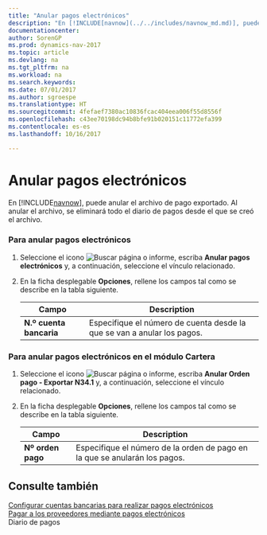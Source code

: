```yaml
---
title: "Anular pagos electrónicos"
description: "En [!INCLUDE[navnow](../../includes/navnow_md.md)], puede anular el archivo de pago exportado. Al anular el archivo, se eliminará todo el diario de pagos desde el que se creó el archivo."
documentationcenter: 
author: SorenGP
ms.prod: dynamics-nav-2017
ms.topic: article
ms.devlang: na
ms.tgt_pltfrm: na
ms.workload: na
ms.search.keywords: 
ms.date: 07/01/2017
ms.author: sgroespe
ms.translationtype: HT
ms.sourcegitcommit: 4fefaef7380ac10836fcac404eea006f55d8556f
ms.openlocfilehash: c43ee70198dc94b8bfe91b020151c11772efa399
ms.contentlocale: es-es
ms.lasthandoff: 10/16/2017

---
```

# <a name="how-to-void-electronic-payments"></a>Anular pagos electrónicos
En [!INCLUDE[navnow](../../includes/navnow_md.md)], puede anular el archivo de pago exportado. Al anular el archivo, se eliminará todo el diario de pagos desde el que se creó el archivo.  
  
### <a name="to-void-electronic-payments"></a>Para anular pagos electrónicos  
  
1.  Seleccione el icono ![Buscar página o informe](media/ui-search/search_small.png "icono Buscar página o informe"), escriba **Anular pagos electrónicos** y, a continuación, seleccione el vínculo relacionado.  
  
2.  En la ficha desplegable **Opciones**, rellene los campos tal como se describe en la tabla siguiente.  
  
    |Campo|Description|  
    |---------------------------------|---------------------------------------|  
    |**N.º cuenta bancaria**|Especifique el número de cuenta desde la que se van a anular los pagos.|  
  
### <a name="to-void-electronic-payments-in-the-cartera-module"></a>Para anular pagos electrónicos en el módulo Cartera  
  
1.  Seleccione el icono ![Buscar página o informe](media/ui-search/search_small.png "icono Buscar página o informe"), escriba **Anular Orden pago - Exportar N34.1** y, a continuación, seleccione el vínculo relacionado.  
  
2.  En la ficha desplegable **Opciones**, rellene los campos tal como se describe en la tabla siguiente.  
  
    |Campo|Description|  
    |---------------------------------|---------------------------------------|  
    |**Nº orden pago**|Especifique el número de la orden de pago en la que se anularán los pagos.|  
  
## <a name="see-also"></a>Consulte también  
 [Configurar cuentas bancarias para realizar pagos electrónicos](how-to-set-up-bank-accounts-for-electronic-payments.md)   
 [Pagar a los proveedores mediante pagos electrónicos](how-to-pay-vendors-by-using-electronic-payments.md)   
 Diario de pagos
